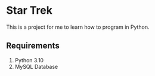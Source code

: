 # Star Trek
This is a project for me to learn how to program in Python.

## Requirements
1. Python 3.10
2. MySQL Database